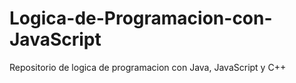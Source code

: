 # Logica-de-Programacion-con-JavaScript
Repositorio de logica de programacion con Java, JavaScript y C++
